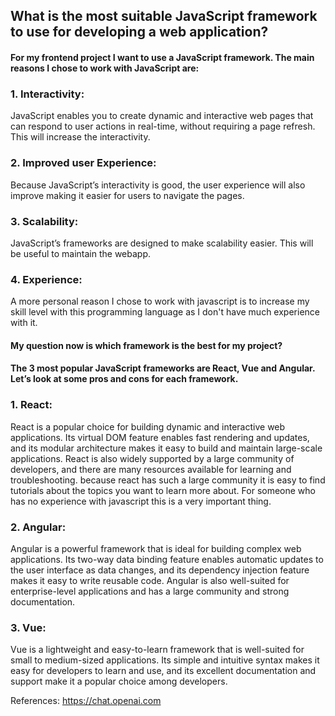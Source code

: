 ## What is the most suitable JavaScript framework to use for developing a web application? 

#### For my frontend project I want to use a JavaScript framework. The main reasons I chose to work with JavaScript are:
### 1.	Interactivity:
JavaScript enables you to create dynamic and interactive web pages that can respond to user actions in real-time, without requiring a page refresh. This will increase the interactivity.
### 2.	Improved user Experience: 
Because JavaScript’s interactivity is good, the user experience will also improve making it easier for users to navigate the pages.
### 3.	Scalability:
JavaScript’s frameworks are designed to make scalability easier. This will be useful to maintain the webapp.
### 4. Experience:
A more personal reason I chose to work with javascript is to increase my skill level with this programming language as I don't have much experience with it.


#### My question now is which framework is the best for my project? 

#### The 3 most popular JavaScript frameworks are React, Vue and Angular. Let’s look at some pros and cons for each framework. 
### 1.	React: 
React is a popular choice for building dynamic and interactive web applications. Its virtual DOM feature enables fast rendering and updates, and its modular architecture makes it easy to build and maintain large-scale applications. React is also widely supported by a large community of developers, and there are many resources available for learning and troubleshooting. because react has such a large community it is easy to find tutorials about the topics you want to learn more about. For someone who has no experience with javascript this is a very important thing.
### 2.	Angular: 
Angular is a powerful framework that is ideal for building complex web applications. Its two-way data binding feature enables automatic updates to the user interface as data changes, and its dependency injection feature makes it easy to write reusable code. Angular is also well-suited for enterprise-level applications and has a large community and strong documentation.
### 3.	Vue: 
Vue is a lightweight and easy-to-learn framework that is well-suited for small to medium-sized applications. Its simple and intuitive syntax makes it easy for developers to learn and use, and its excellent documentation and support make it a popular choice among developers.




References:
https://chat.openai.com
